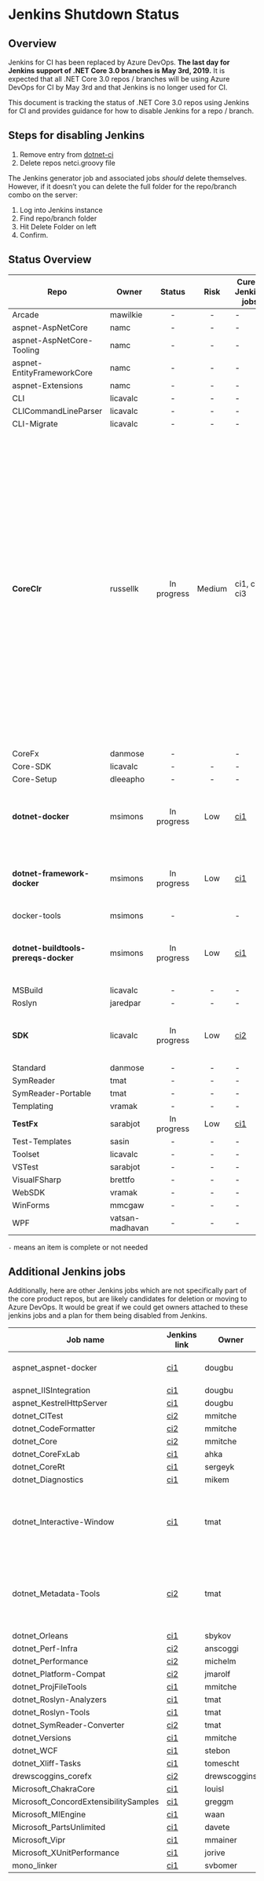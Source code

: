 # Jenkins Shutdown Status

## Overview

Jenkins for CI has been replaced by Azure DevOps.  **The last day for Jenkins support of .NET Core 3.0 branches is May 3rd, 2019.**  It is expected that all .NET Core 3.0 repos / branches will be using Azure DevOps for CI by May 3rd and that Jenkins is no longer used for CI.

This document is tracking the status of .NET Core 3.0 repos using Jenkins for CI and provides guidance for how to disable Jenkins for a repo / branch.

## Steps for disabling Jenkins

1. Remove entry from [dotnet-ci](https://github.com/dotnet/dotnet-ci/blob/master/data/repolist.txt)
2. Delete repos netci.groovy file

The Jenkins generator job and associated jobs *should* delete themselves. However, if it doesn’t you can delete the full folder for the repo/branch combo on the server:

1. Log into Jenkins instance
2. Find repo/branch folder
3. Hit Delete Folder on left
4. Confirm.

## Status Overview

| Repo                       | Owner            | Status      | Risk   | Curent Jenkins jobs | Notes |
| ---------------------------| ---------------- |:-----------:|:------:| ------------------- | ----- |
| Arcade                     | mawilkie         | -           | -      | - ||
| aspnet-AspNetCore          | namc             | -           | -      | - ||
| aspnet-AspNetCore-Tooling  | namc             | -           | -      | - ||
| aspnet-EntityFrameworkCore | namc             | -           | -      | - ||
| aspnet-Extensions          | namc             | -           | -      | - ||
| CLI                        | licavalc         | -           | -      | - ||
| CLICommandLineParser       | licavalc         | -           | -      | - ||
| CLI-Migrate                | licavalc         | -           | -      | - ||
| **CoreClr**                | russellk         | In progress | Medium | ci1, ci2, ci3 | Under discussion: the highest risk is getting the CoreFx jobs for CoreClr working in Azure DevOps. There are a lot of other jobs that need to be ported but they are low risk. (CoreClr really wants queue time parameters to be supported via comment triggers and that work is scheduled for Q2) |
| CoreFx                     | danmose          | -           |        | - ||
| Core-SDK                   | licavalc         | -           | -      | - ||
| Core-Setup                 | dleeapho         | -           | -      | - ||
| **dotnet-docker**          | msimons          | In progress | Low    | [ci1](https://ci.dot.net/job/dotnet_dotnet-docker/) | [Tracking issue](https://github.com/dotnet/dotnet-docker/issues/744), no known blocking issues at this time |
| **dotnet-framework-docker**| msimons          | In progress | Low    | [ci1](https://ci.dot.net/job/Microsoft_dotnet-framework-docker/) | [Tracking issue](https://github.com/Microsoft/dotnet-framework-docker/issues/225), no known blocking issues at this time |
| docker-tools               | msimons          | -           |        | - ||
|**dotnet-buildtools-prereqs-docker** | msimons | In progress | Low    | [ci1](https://ci.dot.net/job/dotnet_dotnet-buildtools-prereqs-docker/) | [Tracking issue](https://github.com/dotnet/dotnet-buildtools-prereqs-docker/issues/84), no known blocking issues at this time |
| MSBuild                    | licavalc         | -           | -      | - ||
| Roslyn                     | jaredpar         | -           | -      | - ||
| **SDK**                    | licavalc         | In progress | Low    | [ci2](https://ci2.dot.net/job/dotnet_sdk/) | Planned, moving perf job to Azure DevOps |
| Standard                   | danmose          | -           | -      | - ||
| SymReader                  | tmat             | -           | -      | - ||
| SymReader-Portable         | tmat             | -           | -      | - ||
| Templating                 | vramak           | -           | -      | - ||
| **TestFx**                 | sarabjot         | In progress | Low    | [ci1](https://ci.dot.net/job/Microsoft_testfx/job/master/) | Planned |
| Test-Templates             | sasin            | -           | -      | - ||
| Toolset                    | licavalc         | -           | -      | - ||
| VSTest                     | sarabjot         | -           | -      | - ||
| VisualFSharp               | brettfo          | -           | -      | - ||
| WebSDK                     | vramak           | -           | -      | - ||
| WinForms                   | mmcgaw           | -           | -      | - ||
| WPF                        | vatsan-madhavan  | -           | -      | - ||

`-` means an item is complete or not needed

## Additional Jenkins jobs

Additionally, here are other Jenkins jobs which are not specifically part of the core product repos, but are likely candidates for deletion or moving to Azure DevOps.  It would be great if we could get owners attached to these jenkins jobs and a plan for them being disabled from Jenkins.


| Job name                      | Jenkins link                                                                | Owner        | Removal plan |
| ----------------------------- | --------------------------------------------------------------------------- | ------------ | ------------ |
| aspnet_aspnet-docker          | [ci1](https://ci.dot.net/job/aspnet_aspnet-docker/)                         | dougbu       | Needed until at least June |
| aspnet_IISIntegration         | [ci1](https://ci.dot.net/job/aspnet_IISIntegration/job/master/)             | dougbu       | Completed |
| aspnet_KestrelHttpServer      | [ci1](https://ci.dot.net/job/aspnet_KestrelHttpServer/job/master/)          | dougbu       | Completed |
| dotnet_CITest                 | [ci2](https://ci2.dot.net/job/dotnet_citest/)                               | mmitche      ||
| dotnet_CodeFormatter          | [ci2](https://ci2.dot.net/job/dotnet_codeformatter/)                        | mmitche      ||
| dotnet_Core                   | [ci2](https://ci2.dot.net/job/dotnet_core/)                                 | mmitche      ||
| dotnet_CoreFxLab              | [ci1](https://ci.dot.net/job/dotnet_corefxlab/job/master/)                  | ahka         ||
| dotnet_CoreRt                 | [ci1](https://ci.dot.net/job/dotnet_corert/job/master/)                     | sergeyk      ||
| dotnet_Diagnostics            | [ci1](https://ci.dot.net/job/dotnet_diagnostics/)                           | mikem        | Completed |
| dotnet_Interactive-Window     | [ci1](https://ci.dot.net/job/dotnet_Interactive-Window/)                    | tmat         | Already moved to Azure DevOps and can be removed? |
| dotnet_Metadata-Tools         | [ci2](https://ci2.dot.net/job/dotnet_metadata-tools/)                       | tmat         | Already moved to Azure DevOps and can be removed? |
| dotnet_Orleans                | [ci1](https://ci.dot.net/job/dotnet_orleans/)                               | sbykov       ||
| dotnet_Perf-Infra             | [ci2](https://ci2.dot.net/job/dotnet_perf-infra/)                           | anscoggi     ||
| dotnet_Performance            | [ci2](https://ci2.dot.net/job/dotnet_performance/)                          | michelm      ||
| dotnet_Platform-Compat        | [ci2](https://ci2.dot.net/job/dotnet_platform-compat/)                      | jmarolf      ||
| dotnet_ProjFileTools          | [ci1](https://ci.dot.net/job/dotnet_ProjFileTools/)                         | mmitche      ||
| dotnet_Roslyn-Analyzers       | [ci1](https://ci.dot.net/job/dotnet_roslyn-analyzers/job/master/)           | tmat         | Planned |
| dotnet_Roslyn-Tools           | [ci1](https://ci.dot.net/job/dotnet_roslyn-tools/)                          | tmat         ||
| dotnet_SymReader-Converter    | [ci2](https://ci2.dot.net/job/dotnet_symreader-converter/)                  | tmat         | Planned |
| dotnet_Versions               | [ci1](https://ci.dot.net/job/dotnet_versions/)                              | mmitche      ||
| dotnet_WCF                    | [ci1](https://ci.dot.net/job/dotnet_wcf/job/master/)                        | stebon       ||
| dotnet_Xliff-Tasks            | [ci1](https://ci.dot.net/job/dotnet_xliff-tasks/)                           | tomescht     ||
| drewscoggins_corefx           | [ci2](https://ci2.dot.net/job/drewscoggins_corefx/)                         | drewscoggins ||
| Microsoft_ChakraCore          | [ci1](https://ci.dot.net/job/Microsoft_ChakraCore/)                         | louisl       ||
| Microsoft_ConcordExtensibilitySamples | [ci1](https://ci.dot.net/job/Microsoft_ConcordExtensibilitySamples/)| greggm       ||
| Microsoft_MIEngine            | [ci1](https://ci.dot.net/job/Microsoft_MIEngine/)                           | waan         ||
| Microsoft_PartsUnlimited      | [ci1](https://ci.dot.net/job/Microsoft_PartsUnlimited/)                     | davete       | Completed |
| Microsoft_Vipr                | [ci1](https://ci.dot.net/job/Microsoft_Vipr/)                               | mmainer      ||
| Microsoft_XUnitPerformance    | [ci1](https://ci.dot.net/job/Microsoft_XUnitPerformance/)                   | jorive       ||
| mono_linker                   | [ci1](https://ci.dot.net/job/mono_linker/)                                  | svbomer      ||
